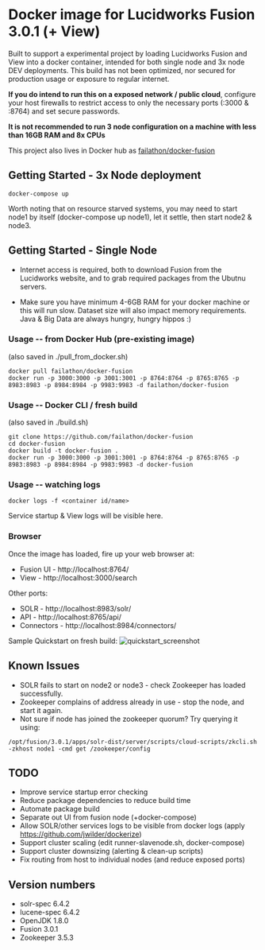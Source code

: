 # Docker image for Lucidworks Fusion 3.0.1 (+ View)

Built to support a experimental project by loading Lucidworks Fusion and View into a docker container, intended for both single node and 3x node DEV deployments.  This build has not been optimized, nor secured for production usage or exposure to regular internet.

**If you do intend to run this on a exposed network / public cloud**, configure your host firewalls to restrict access to only the necessary ports (:3000 & :8764) and set secure passwords.

**It is not recommended to run 3 node configuration on a machine with less than 16GB RAM and 8x CPUs**

This project also lives in Docker hub as [failathon/docker-fusion](https://registry.hub.docker.com/u/failathon/docker-fusion/)

## Getting Started - 3x Node deployment

```
docker-compose up
```

Worth noting that on resource starved systems, you may need to start node1 by itself (docker-compose up node1), let it settle, then start node2 & node3.

## Getting Started - Single Node

* Internet access is required, both to download Fusion from the Lucidworks website, and to grab required packages from the Ubutnu servers.

* Make sure you have minimum 4-6GB RAM for your docker machine or this will run slow.  Dataset size will also impact memory requirements.  Java & Big Data are always hungry, hungry hippos :)

### Usage -- from Docker Hub (pre-existing image)

(also saved in ./pull_from_docker.sh)

```
docker pull failathon/docker-fusion
docker run -p 3000:3000 -p 3001:3001 -p 8764:8764 -p 8765:8765 -p 8983:8983 -p 8984:8984 -p 9983:9983 -d failathon/docker-fusion
```

### Usage -- Docker CLI / fresh build

(also saved in ./build.sh)

```
git clone https://github.com/failathon/docker-fusion
cd docker-fusion
docker build -t docker-fusion .
docker run -p 3000:3000 -p 3001:3001 -p 8764:8764 -p 8765:8765 -p 8983:8983 -p 8984:8984 -p 9983:9983 -d docker-fusion
```

### Usage -- watching logs

```
docker logs -f <container id/name>
```

Service startup & View logs will be visible here.

### Browser

Once the image has loaded, fire up your web browser at:
* Fusion UI - http://localhost:8764/
* View - http://localhost:3000/search

Other ports:
* SOLR - http://localhost:8983/solr/
* API - http://localhost:8765/api/
* Connectors - http://localhost:8984/connectors/

Sample Quickstart on fresh build:
![quickstart_screenshot](https://raw.githubusercontent.com/failathon/docker-fusion/master/quickstart.png)

## Known Issues

* SOLR fails to start on node2 or node3 - check Zookeeper has loaded successfully.
* Zookeeper complains of address already in use - stop the node, and start it again.
* Not sure if node has joined the zookeeper quorum?  Try querying it using:
```
/opt/fusion/3.0.1/apps/solr-dist/server/scripts/cloud-scripts/zkcli.sh -zkhost node1 -cmd get /zookeeper/config
```

## TODO

* Improve service startup error checking
* Reduce package dependencies to reduce build time
* Automate package build
* Separate out UI from fusion node (+docker-compose)
* Allow SOLR/other services logs to be visible from docker logs (apply https://github.com/jwilder/dockerize)
* Support cluster scaling (edit runner-slavenode.sh, docker-compose)
* Support cluster downsizing (alerting & clean-up scripts)
* Fix routing from host to individual nodes (and reduce exposed ports)

## Version numbers

* solr-spec 6.4.2
* lucene-spec 6.4.2
* OpenJDK 1.8.0
* Fusion 3.0.1
* Zookeeper 3.5.3